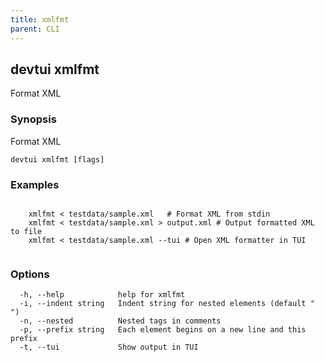 ```yaml
---
title: xmlfmt
parent: CLI
---
```


## devtui xmlfmt

Format XML

### Synopsis

Format XML

```
devtui xmlfmt [flags]
```

### Examples

```

	xmlfmt < testdata/sample.xml   # Format XML from stdin
	xmlfmt < testdata/sample.xml > output.xml # Output formatted XML to file
	xmlfmt < testdata/sample.xml --tui # Open XML formatter in TUI
	
```

### Options

```
  -h, --help            help for xmlfmt
  -i, --indent string   Indent string for nested elements (default "  ")
  -n, --nested          Nested tags in comments
  -p, --prefix string   Each element begins on a new line and this prefix
  -t, --tui             Show output in TUI
```
